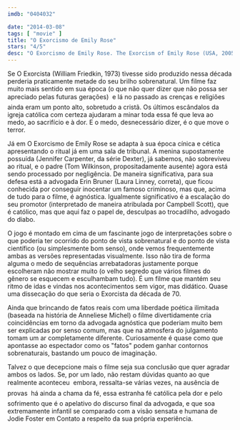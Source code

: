 ```yaml
---
imdb: "0404032"

date: "2014-03-08"
tags: [ "movie" ]
title: "O Exorcismo de Emily Rose"
stars: "4/5"
desc: "O Exorcismo de Emily Rose. The Exorcism of Emily Rose (USA, 2005). Dirigido por Scott Derrickson. Escrito por Paul Harris Boardman, Scott Derrickson. Com Laura Linney, Tom Wilkinson, Campbell Scott, Jennifer Carpenter, Colm Feore, Joshua Close, Kenneth Welsh, Duncan Fraser, JR Bourne."
---
```

Se O Exorcista (William Friedkin, 1973) tivesse sido produzido nessa década perderia praticamente metade do seu brilho sobrenatural. Um filme faz muito mais sentido em sua época (o que não quer dizer que não possa ser apreciado pelas futuras gerações)  e lá no passado as crenças e religiões ainda eram um ponto alto, sobretudo a cristã. Os últimos escândalos da igreja católica com certeza ajudaram a minar toda essa fé que leva ao medo, ao sacrifício e à dor. E o medo, desnecessário dizer, é o que move o terror.

Já em O Exorcismo de Emily Rose se adapta à sua época cínica e cética apresentando o ritual já em uma sala de tribunal. A menina supostamente possuída (Jennifer Carpenter, da série Dexter), já sabemos, não sobreviveu ao ritual, e o padre (Tom Wilkinson, propositadamente ausente) agora está sendo processado por negligência. De maneira significativa, para sua defesa está a advogada Erin Bruner (Laura Linney, correta), que ficou conhecida por conseguir inocentar um famoso criminoso, mas que, acima de tudo para o filme, é agnóstica. Igualmente significativo é a escalação do seu promotor (interpretado de maneira atribulada por Campbell Scott), que é católico, mas que aqui faz o papel de, desculpas ao trocadilho, advogado do diabo.

O jogo é montado em cima de um fascinante jogo de interpretações sobre o que poderia ter ocorrido do ponto de vista sobrenatural e do ponto de vista científico (ou simplesmente bom senso), onde vemos frequentemente ambas as versões representadas visualmente. Isso não tira de forma alguma o medo de sequências arrebatadoras justamente porque escolheram não mostrar muito (o velho segredo que vários filmes do gênero se esquecem e esculhambam tudo). É um filme que mantém seu ritmo de idas e vindas nos acontecimentos sem vigor, mas didático. Quase uma dissecação do que seria o Exorcista da década de 70.

Ainda que brincando de fatos reais com uma liberdade poética ilimitada (baseada na história de Anneliese Michel) o filme divertidamente cria coincidências em torno da advogada agnóstica que poderiam muito bem ser explicadas por senso comum, mas que na atmosfera do julgamento tomam um ar completamente diferente. Curiosamente é quase como que apontasse ao espectador como os "fatos" podem ganhar contornos sobrenaturais, bastando um pouco de imaginação.

Talvez o que decepcione mais o filme seja sua conclusão que quer agradar ambos os lados. Se, por um lado, não restam dúvidas quanto ao que realmente aconteceu  embora, ressalta-se várias vezes, na ausência de provas  há ainda a chama da fé, essa estranha fé católica pela dor e pelo sofrimento que é o apelativo do discurso final da advogada, e que soa extremamente infantil se comparado com a visão sensata e humana de Jodie Foster em Contato a respeito da sua própria experiência.
